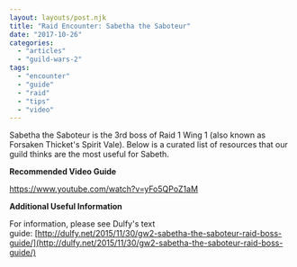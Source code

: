 ```yaml
---
layout: layouts/post.njk
title: "Raid Encounter: Sabetha the Saboteur"
date: "2017-10-26"
categories: 
  - "articles"
  - "guild-wars-2"
tags: 
  - "encounter"
  - "guide"
  - "raid"
  - "tips"
  - "video"
---
```


Sabetha the Saboteur is the 3rd boss of Raid 1 Wing 1 (also known as Forsaken Thicket's Spirit Vale). Below is a curated list of resources that our guild thinks are the most useful for Sabeth.

**Recommended Video Guide**

https://www.youtube.com/watch?v=yFo5QPoZ1aM

**Additional Useful Information**

For information, please see Dulfy's text guide: [http://dulfy.net/2015/11/30/gw2-sabetha-the-saboteur-raid-boss-guide/](http://dulfy.net/2015/11/30/gw2-sabetha-the-saboteur-raid-boss-guide/)
